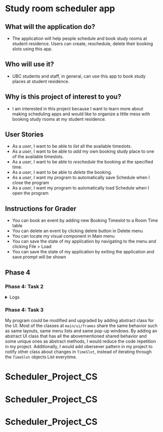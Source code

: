 # **Study room scheduler app**

## What will the application do?
* The application will help people schedule and book study rooms at student residence. Users can create, reschedule, delete their booking slots using this app.

## Who will use it?
* UBC students and staff, in general, can use this app to book study places at student residence.

## Why is this project of interest to you?
* I am interested in this project because I want to learn more about making scheduling apps and would like to organize a little mess with booking study rooms at my student residence.

## User Stories
* As a *user*, I want to be able to *list* all the available timeslots.
* As a *user*, I want to be able to *add* my own booking study place to one of the available timeslots. 
* As a *user*, I want to be able to *reschedule* the booking at the specified time.
* As a *user*, I want to be able to *delete* the booking. 
* As a *user*, I want my program to automatically save Schedule when I close the program
* As a *user*, I want my program to automatically load Schedule when I open the program

## Instructions for Grader
* You can book an event by adding new Booking Timeslot to a Room Time table
* You can delete an event by clicking delete button in Delete menu
* You can locate my visual component in Main menu
* You can save the state of my application by navigating to the menu and clicking File > Load 
* You can save the state of my application by exiting the application and save prompt will be shown

## Phase 4

### Phase 4: Task 2

<details>
    <summary> Logs </summary>

```
Fri Dec 02 20:00:32 PST 2023
Created new StudyRoom class with the name X100
Fri Dec 02 20:00:32 PST 2023
Added timeslots to X100
Fri Dec 02 20:00:32 PST 2023
Created new StudyRoom class with the name X200
Fri Dec 02 20:00:32 PST 2023
Added timeslots to X200
Fri Dec 02 20:00:32 PST 2023
Created new StudyRoom class with the name X300
Fri Dec 02 20:00:32 PST 2023
Added timeslots to X300
Fri Dec 02 20:00:32 PST 2023
Created new StudyRoom class with the name X400
Fri Dec 02 20:00:32 PST 2023
Added timeslots to X400
Fri Dec 02 20:00:32 PST 2023
Created new ListRooms object
Fri Dec 02 20:00:39 PST 2023
Timeslot successfully added!
Fri Dec 02 20:00:39 PST 2023
Booked a timeslot for Aliya at 9
Fri Dec 02 20:00:45 PST 2023
Deleted an old booking
Fri Dec 02 20:00:45 PST 2023
Deleted timeslot at 9
Fri Dec 02 20:00:56 PST 2023
Timeslot successfully added!
Fri Dec 02 20:00:56 PST 2023
Booked a timeslot for Aliya at 9
Fri Dec 02 20:01:04 PST 2023
Deleted an old booking
Fri Dec 02 20:01:04 PST 2023
Deleted timeslot at 9
Fri Dec 02 20:01:04 PST 2023
Timeslot successfully added!
Fri Dec 02 20:01:04 PST 2023
Booked a timeslot for  at 14
Fri Dec 02 20:01:24 PST 2023
Saved X100 as JSON
Fri Dec 02 20:01:24 PST 2023
Saved X200 as JSON
Fri Dec 02 20:01:24 PST 2023
Saved X300 as JSON
Fri Dec 02 20:01:24 PST 2023
Saved X400 as JSON
Fri Dec 02 20:01:24 PST 2023
Saving List Rooms object in Json format ...
```

The first ~20 lines of eventlog are related to initialization of the program where 1 ListRooms class initializes and adds 4 different rooms (X100 - X400). For each room, StudyRoom class initializes and adds 9 TimeSlot objects to its timeslots ArrayList.
</details>

### Phase 4: Task 3

My program could be modified and upgraded by adding abstract class for the UI. Most of the classes at `main/ui/frames` share the same behavior such as same layouts, same menu lists and same pop-up windows. By adding an abstract UI class that has all the abovementioned shared behavior and some unique ones as abstract methods, I would reduce the code repetition in my project. Additionally, I would add obersever pattern in my project to notify other class about changes in `TimeSlot`, instead of iterating through the `TimeSlot` objects List everytime. 

<!-- A subtitle

A *bulleted* list:
- item 1
- item 2
- item 3
- item 4
- item 5
An example of text with **bold** and *italic* fonts.  
-->
# Scheduler_Project_CS
# Scheduler_Project_CS
# Scheduler_Project_CS

